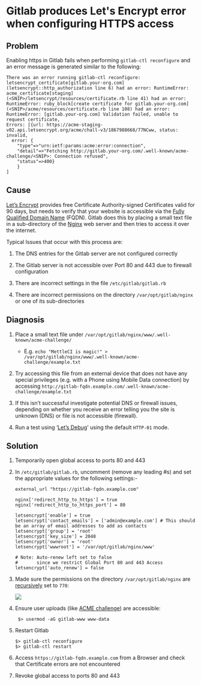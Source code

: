 # Gitlab produces Let's Encrypt error when configuring HTTPS access

## Problem

Enabling https in Gitlab fails when performing `gitlab-ctl reconfigure` and an error message is generated similar to the following:

```
There was an error running gitlab-ctl reconfigure:
letsencrypt_certificate[gitlab.your-org.com] (letsencrypt::http_authorization line 6) had an error: RuntimeError: acme_certificate[staging]
(<SNIP>/letsencrypt/resources/certificate.rb line 41) had an error: RuntimeError: ruby_block[create certificate for gitlab.your-org.com] 
(<SNIP>/acme/resources/certificate.rb line 108) had an error: RuntimeError: [gitlab.your-org.com] Validation failed, unable to request certificate, 
Errors: [{url: https://acme-staging-v02.api.letsencrypt.org/acme/chall-v3/1867988668/77NCww, status: invalid, 
  error: {
    "type"=>"urn:ietf:params:acme:error:connection", 
    "detail"=>"Fetching http://gitlab.your-org.com/.well-known/acme-challenge/<SNIP>: Connection refused", 
    "status"=>400}
    }
]
```

## Cause

[Let’s Encrypt](https://letsencrypt.org/) provides free Certificate Authority-signed Certificates valid for 90 days, but needs to verify that your website is accessible via the [Fully Qualified Domain Name](https://en.wikipedia.org/wiki/Fully_qualified_domain_name) (FQDN). Gitlab does this by placing a small text file in a sub-directory of the [Nginx](https://www.nginx.com/) web server and then tries to access it over the internet.

Typical Issues that occur with this process are:

1.  The DNS entries for the Gitlab server are not configured correctly
    
2.  The Gitlab server is not accessible over Port 80 and 443 due to firewall configuration
    
3.  There are incorrect settings in the file `/etc/gitlab/gitlab.rb`
    
4.  There are incorrect permissions on the directory `/var/opt/gitlab/nginx` or one of its sub-directories
    

## Diagnosis

1.  Place a small text file under `/var/opt/gitlab/nginx/www/.well-known/acme-challenge/`
    
    *   E.g. `echo "MettleCI is magic!" > /var/opt/gitlab/nginx/www/.well-known/acme-challenge/example.txt`
        
2.  Try accessing this file from an external device that does not have any special privileges (e.g. with a Phone using Mobile Data connection) by accessing `http://gitlab-fqdn.example.com/.well-known/acme-challenge/example.txt`
    
3.  If this isn’t successful investigate potential DNS or firewall issues, depending on whether you receive an error telling you the site is unknown (DNS) or file is not accessible (firewall).
    
4.  Run a test using ‘[Let’s Debug](https://letsdebug.net/)' using the default `HTTP-01` mode.
    

## Solution

1.  Temporarily open global access to ports 80 and 443
    
2.  In `/etc/gitlab/gitlab.rb`, uncomment (remove any leading #s) and set the appropriate values for the following settings:-
    
    ```
    external_url "https://gitlab-fqdn.example.com"
    
    nginx['redirect_http_to_https'] = true
    nginx['redirect_http_to_https_port'] = 80
    
    letsencrypt['enable'] = true
    letsencrypt['contact_emails'] = ['admin@example.com'] # This should be an array of email addresses to add as contacts
    letsencrypt['group'] = 'root'
    letsencrypt['key_size'] = 2048
    letsencrypt['owner'] = 'root'
    letsencrypt['wwwroot'] = '/var/opt/gitlab/nginx/www'
    
    # Note: Auto-renew left set to false 
    #       since we restrict Global Port 80 and 443 Access
    letsencrypt['auto_renew'] = false
    ```
    
3.  Made sure the permissions on the directory `/var/opt/gitlab/nginx` are [recursively](https://en.wikipedia.org/wiki/Chmod) set to `770`:
    
    ![](./attachments/74084c2d-295b-45a7-929d-233460da506b%23media-blob-url=true&id=b8869ea5-13fa-4a1f-afcd-d80f141a3130&collection=&contextId=43618&mimeType=image%2Fpng&name=image-20220310-013213.png&size=12366&height=104&width=337)
    
4.  Ensure user uploads (like [ACME challenge](https://letsencrypt.org/docs/challenge-types/)) are accessible:
    
    ```
     $> usermod -aG gitlab-www www-data
    ```
    
5.  Restart Gitlab
    
    ```
    $> gitlab-ctl reconfigure
    $> gitlab-ctl restart
    ```
    
6.  Access `https://gitlab-fqdn.example.com` from a Browser and check that Certificate errors are not encountered  
    
7.  Revoke global access to ports 80 and 443